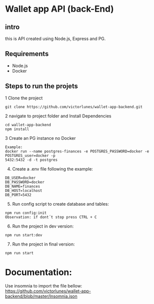 # Wallet app API (back-End)

## intro

this is API created using Node.js, Express and PG.

## Requirements

- Node.js
- Docker

## Steps to run the projets

1 Clone the project

```
git clone https://github.com/victorlunes/wallet-app-backend.git
```

2 navigate to project folder and Install Dependencies

```
cd wallet-app-backend
npm install
```

3 Create an PG instance no Docker
```
Example:
docker run --name postgres-finances -e POSTGRES_PASSWORD=docker -e POSTGRES_user=docker -p 
5432:5432 -d -t postgres

```
4. Create a .env file following the example:
```
DB_USER=docker
DB_PASSWORD=docker
DB_NAME=finances
DB_HOST=localhost
DB_PORT=5432
```
5. Run config script to create database and tables:
```
npm run config:init
Observation: if dont´t stop press CTRL + C
```

6. Run the project in dev version: 

```
npm run start:dev
```
7. Run the project in final version: 

```
npm run start
```
# Documentation: 
Use insomnia to import the file bellow: 
https://github.com/victorlunes/wallet-app-backend/blob/master/Insomnia.json